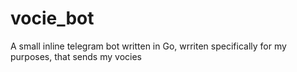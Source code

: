 # vocie_bot
A small inline telegram bot written in Go, wrriten specifically for my purposes, that sends my vocies
